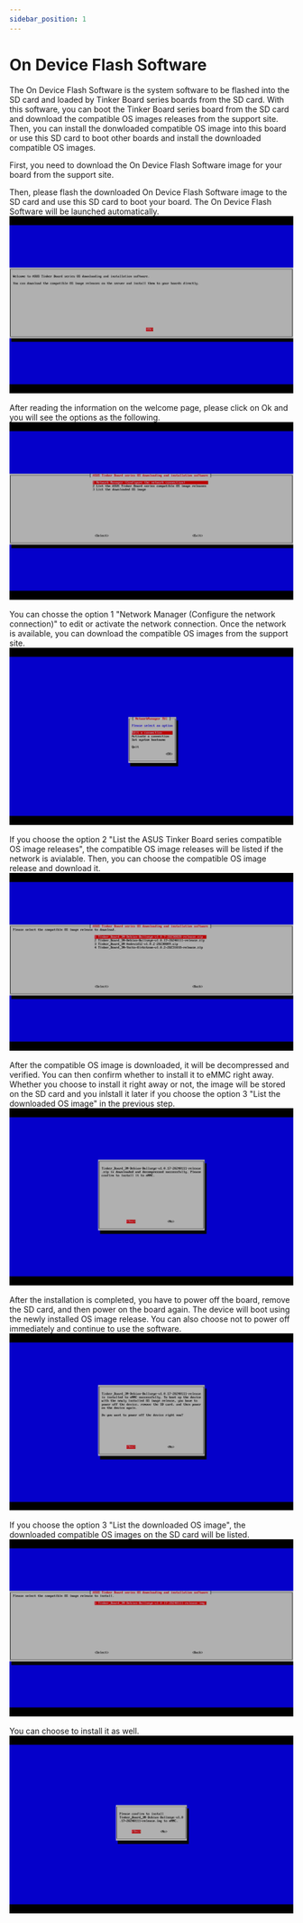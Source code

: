 ```yaml
---
sidebar_position: 1
---
```


# On Device Flash Software
The On Device Flash Software is the system software to be flashed into the SD card and loaded by Tinker Board series boards from the SD card. With this software, you can boot the Tinker Board series board from the SD card and download the compatible OS images releases from the support site. Then, you can install the donwloaded compatible OS image into this board or use this SD card to boot other boards and install the downloaded compatible OS images.

First, you need to download the On Device Flash Software image for your board from the support site.

Then, please flash the downloaded On Device Flash Software image to the SD card and use this SD card to boot your board. The On Device Flash Software will be launched automatically.
![On-Device-Flash-Software-1](/img/On-Device-Flash-Software-1.png)

After reading the information on the welcome page, please click on Ok and you will see the options as the following.
![On-Device-Flash-Software-2](/img/On-Device-Flash-Software-2.png)

You can chosse the option 1 "Network Manager (Configure the network connection)" to edit or activate the network connection. Once the network is available, you can download the compatible OS images from the support site.
![On-Device-Flash-Software-3](/img/On-Device-Flash-Software-3.png)

If you choose the option 2 "List the ASUS Tinker Board series compatible OS image releases", the compatible OS image releases will be listed if the network is avialable. Then, you can choose the compatible OS image release and download it.
![On-Device-Flash-Software-4](/img/On-Device-Flash-Software-4.png)

After the compatible OS image is downloaded, it will be decompressed and verified. You can then confirm whether to install it to eMMC right away. Whether you choose to install it right away or not, the image will be stored on the SD card and you inlstall it later if you choose the option 3 "List the downloaded OS image" in the previous step.
![On-Device-Flash-Software-5](/img/On-Device-Flash-Software-5.png)

After the installation is completed, you have to power off the board, remove the SD card, and then power on the board again. The device will boot using the newly installed OS image release. You can also choose not to power off immediately and continue to use the software.
![On-Device-Flash-Software-6](/img/On-Device-Flash-Software-6.png)

If you choose the option 3 "List the downloaded OS image", the downloaded compatible OS images on the SD card will be listed.
![On-Device-Flash-Software-7](/img/On-Device-Flash-Software-7.png)

You can choose to install it as well.
![On-Device-Flash-Software-8](/img/On-Device-Flash-Software-8.png)